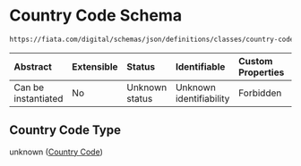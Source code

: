 # Country Code Schema

```txt
https://fiata.com/digital/schemas/json/definitions/classes/country-code.schema.json
```



| Abstract            | Extensible | Status         | Identifiable            | Custom Properties | Additional Properties | Access Restrictions | Defined In                                                                                                     |
| :------------------ | :--------- | :------------- | :---------------------- | :---------------- | :-------------------- | :------------------ | :------------------------------------------------------------------------------------------------------------- |
| Can be instantiated | No         | Unknown status | Unknown identifiability | Forbidden         | Allowed               | none                | [country-code.schema.json](../tooling/out/definitions/classes/country-code.schema.json "open original schema") |

## Country Code Type

unknown ([Country Code](country-code.md))
